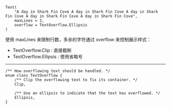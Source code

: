
```
Text(
    "A day in Shark Fin Cove A day in Shark Fin Cove A day in Shark Fin Cove A day in Shark Fin Cove A day in Shark Fin Cove",
    maxLines = 2,
    overflow = TextOverflow.Ellipsis
)
```

使用 maxLines 来限制行数，多余的字符通过 overflow 来控制展示样式：

* TextOverflow.Clip      : 直接截断
* TextOverflow.Ellipsis  : 使用省略号

---

```
/** How overflowing text should be handled. */
enum class TextOverflow {
    /** Clip the overflowing text to fix its container. */
    Clip,

    /** Use an ellipsis to indicate that the text has overflowed. */
    Ellipsis,
}
```
